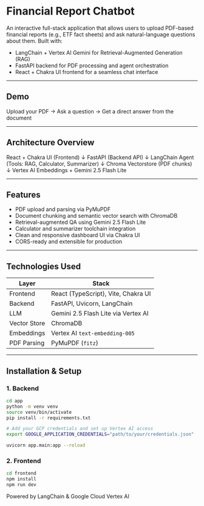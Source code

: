 # Financial Report Chatbot

An interactive full-stack application that allows users to upload PDF-based financial reports (e.g., ETF fact sheets) and ask natural-language questions about them. Built with:

- LangChain + Vertex AI Gemini for Retrieval-Augmented Generation (RAG)
- FastAPI backend for PDF processing and agent orchestration
- React + Chakra UI frontend for a seamless chat interface

---

## Demo

Upload your PDF → Ask a question → Get a direct answer from the document  

---

## Architecture Overview

React + Chakra UI (Frontend)
↓
FastAPI (Backend API)
↓
LangChain Agent (Tools: RAG, Calculator, Summarizer)
↓
Chroma Vectorstore (PDF chunks)
↓
Vertex AI Embeddings + Gemini 2.5 Flash Lite

---

## Features

- PDF upload and parsing via PyMuPDF
- Document chunking and semantic vector search with ChromaDB
- Retrieval-augmented QA using Gemini 2.5 Flash Lite
- Calculator and summarizer toolchain integration
- Clean and responsive dashboard UI via Chakra UI
- CORS-ready and extensible for production

---

## Technologies Used

| Layer         | Stack                                             |
|---------------|--------------------------------------------------|
| Frontend      | React (TypeScript), Vite, Chakra UI              |
| Backend       | FastAPI, Uvicorn, LangChain                      |
| LLM           | Gemini 2.5 Flash Lite via Vertex AI              |
| Vector Store  | ChromaDB                                         |
| Embeddings    | Vertex AI `text-embedding-005`                   |
| PDF Parsing   | PyMuPDF (`fitz`)                                 |

---

## Installation & Setup

### 1. Backend

```bash
cd app
python -m venv venv
source venv/bin/activate
pip install -r requirements.txt

# Add your GCP credentials and set up Vertex AI access
export GOOGLE_APPLICATION_CREDENTIALS="path/to/your/credentials.json"

uvicorn app.main:app --reload
```
### 2. Frontend
```bash
cd frontend
npm install
npm run dev
```

Powered by LangChain & Google Cloud Vertex AI


